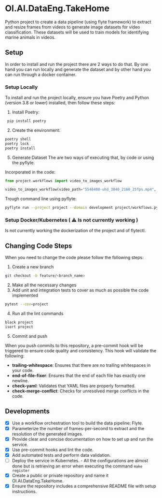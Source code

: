 # OI.AI.DataEng.TakeHome

Python project to create a data pipeline (using flyte framework) to extract and resize frames from videos to generate image datasets for
video classification. These datasets will be used to train models for identifying marine animals in videos.

## Setup

In order to install and run the project there are 2 ways to do that. By one hand you can run locally and generate the dataset and by other hand you can run through a docker container.

### Setup Locally

To install and run the project locally, ensure you have Poetry and Python (version 3.8 or lower) installed, then follow these steps:

1. Install Poetry:

```bash
 pip install poetry
```

2. Create the environment:

```bash
poetry shell
poetry lock
poetry install
```

5. Generate Dataset
The are two ways of executing that, by code or using the pyflyte.

Incorporated in the code:

```python
from project.workflows import video_to_images_workflow

video_to_images_workflow(video_path="5548408-uhd_3840_2160_25fps.mp4", resize_width=224, resize_height=224, frame_rate=10)
```

Trough command line using pyflyte:
```bash
pyflyte run --project project --domain development project/workflows.py video_to_images_workflow --video_path 5548408-uhd_3840_2160_25fps.mp4 --resize_width 224 --resize_height 224 --frame_rate 10
```


### Setup Docker/Kubernetes ( ⚠️ Is not currently working  )

Is not currently working the dockerization of the project and of flytectl.


## Changing Code Steps
When you need to change the code please follow the following steps:

1. Create a new branch
```bash
git checkout -b feature/<branch_name>
```

2. Make all the necessary changes
3. Add unit and integration tests to cover as much as possible the code implemented

```bash
pytest --cov=project
```

4. Run all the lint commands
```bash
black project
isort project
```

5. Commit and push

When you push commits to this repository, a pre-commit hook will be triggered to ensure code quality and consistency. This hook will validate the following:

- **trailing-whitespace**: Ensures that there are no trailing whitespaces in your code.
- **end-of-file-fixer**: Ensures that the end of each file has exactly one newline.
- **check-yaml**: Validates that YAML files are properly formatted.
- **check-merge-conflict**: Checks for unresolved merge conflicts in the code.

## Developments

* [x] Use a workflow orchestration tool to build the data pipeline: Flyte.
* [x] Parameterize the number of frames-per-second to extract and the resolution of the generated images.
* [x] Provide clear and concise documentation on how to set up and run the service.
* [x] Use pre-commit hooks and lint the code.
* [x] Add automated tests and perform data validation.
* [ ] Deploy the service in Kubernetes. - All the configurations are almost done but is retrieving an error when executing the command `make register`
* [x] Create a public or private repository and name it OI.AI.DataEng.TakeHome.
* [x] Ensure the repository includes a comprehensive README file with setup instructions.
